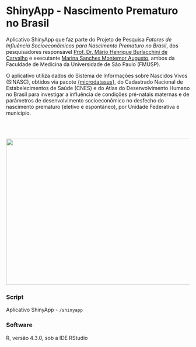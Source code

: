 # ShinyApp - Nascimento Prematuro no Brasil

Aplicativo ShinyApp que faz parte do Projeto de Pesquisa _Fatores de Influência Socioeconômicos para Nascimento Prematuro no Brasil_, 
dos pesquisadores responsável [Prof. Dr. Mário Henrique Burlacchini de Carvalho](http://lattes.cnpq.br/6487014101682789) e executante
[Marina Sanches Montemor Augusto](http://lattes.cnpq.br/8001084546006615), ambos da Faculdade de Medicina da Universidade de São Paulo (FMUSP).

O aplicativo utiliza dados do Sistema de Informações sobre Nascidos Vivos (SINASC), obtidos via pacote [\{microdatasus\}](https://github.com/rfsaldanha/microdatasus), 
do Cadastrado Nacional de Estabelecimentos de Saúde (CNES) e do Atlas do Desenvolvimento Humano no Brasil para investigar a influência de condições pré-natais maternas 
e de parâmetros de desenvolvimento socioeconômico no desfecho do nascimento prematuro (eletivo e espontâneo), por Unidade Federativa e município.

<br><br>

<p align="center"><img src="shiny.png" width="650" height="400" /></p>

### Script

Aplicativo ShinyApp - `/shinyapp`

### Software

R, versão 4.3.0, sob a IDE RStudio

